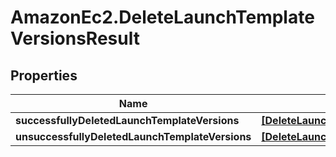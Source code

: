 # AmazonEc2.DeleteLaunchTemplateVersionsResult

## Properties

Name | Type | Description | Notes
------------ | ------------- | ------------- | -------------
**successfullyDeletedLaunchTemplateVersions** | [**[DeleteLaunchTemplateVersionsResponseSuccessItem]**](DeleteLaunchTemplateVersionsResponseSuccessItem.md) |  | [optional] 
**unsuccessfullyDeletedLaunchTemplateVersions** | [**[DeleteLaunchTemplateVersionsResponseErrorItem]**](DeleteLaunchTemplateVersionsResponseErrorItem.md) |  | [optional] 



